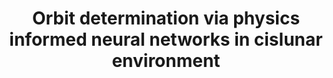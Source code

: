 ---
title: "Orbit determination via physics informed neural networks in cislunar environment"
excerpt_separator: "<!--more-->"
categories:
  - Physics Informed Neural Networks
tags:
  - PINN
header:
  teaser: /assets/images/PIOD_nonKep.png
published: true
---